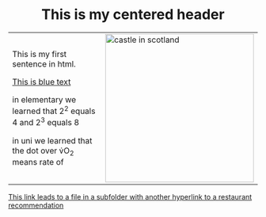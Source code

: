 <!DOCTYPE html>
<html>
<body>

<h1 align="center"> This is my centered header </h1>

<table>
	<tr>
		<td>
<p> This is my first sentence in html. </p>

[This is blue text](#)<!--(blue)-->

<p> in elementary we learned that 2<sup>2</sup> equals 4 and 2<sup>3</sup> equals 8 </p>

<p> in uni we learned that the dot over v&#x0307O<sub>2</sub> means rate of </p>
		</td>
		<td>
		<img src="https://media.onthemarket.com/properties/13899809/1465804485/image-3-1024x1024.jpg" alt="castle in scotland" width="300" height="300">
		</td>
	</tr>
</table>

<a href="https://github.com/salsaket/KNES381/blob/main/subfolder/randomfile.md"> This link leads to a file in a subfolder with another hyperlink to a restaurant recommendation</a>

</body>
</html>
